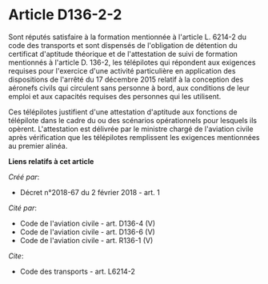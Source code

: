# Article D136-2-2

Sont réputés satisfaire à la formation mentionnée à l'article L. 6214-2 du code des transports et sont dispensés de
l'obligation de détention du certificat d'aptitude théorique et de l'attestation de suivi de formation mentionnés à l'article
D. 136-2, les télépilotes qui répondent aux exigences requises pour l'exercice d'une activité particulière en application des
dispositions de l'arrêté du 17 décembre 2015 relatif à la conception des aéronefs civils qui circulent sans personne à bord,
aux conditions de leur emploi et aux capacités requises des personnes qui les utilisent.

Ces télépilotes justifient d'une attestation d'aptitude aux fonctions de télépilote dans le cadre du ou des scénarios
opérationnels pour lesquels ils opèrent. L'attestation est délivrée par le ministre chargé de l'aviation civile après
vérification que les télépilotes remplissent les exigences mentionnées au premier alinéa.

**Liens relatifs à cet article**

_Créé par_:

  - Décret n°2018-67 du 2 février 2018 - art. 1

_Cité par_:

  - Code de l'aviation civile - art. D136-4 (V)
  - Code de l'aviation civile - art. D136-6 (V)
  - Code de l'aviation civile - art. R136-1 (V)

_Cite_:

  - Code des transports - art. L6214-2
